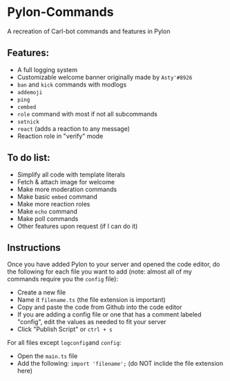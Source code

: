 # Pylon-Commands
A recreation of Carl-bot commands and features in Pylon
## Features:
- A full logging system
- Customizable welcome banner originally made by `Asty'#8926`
- `ban` and `kick` commands with modlogs
- `addemoji`
- `ping`
- `cembed`
- `role` command with most if not all subcommands
- `setnick`
- `react` (adds a reaction to any message)
- Reaction role in "verify" mode

## To do list:
- Simplify all code with template literals
- Fetch & attach image for welcome
- Make more moderation commands
- Make basic `embed` command
- Make more reaction roles
- Make `echo` command
- Make poll commands
- Other features upon request (if I can do it)

## Instructions
Once you have added Pylon to your server and opened the code editor, do the following for each file you want to add (note: almost all of my commands require you the `config` file):
- Create a new file
- Name it `filename.ts` (the file extension is important)
- Copy and paste the code from Github into the code editor
- If you are adding a config file or one that has a comment labeled "config", edit the values as needed to fit your server
- Click "Publish Script" or `ctrl + s`

For all files except `logconfig`and `config`:
- Open the `main.ts` file
- Add the following:
```import 'filename';```
(do NOT inclide the file extension here)
